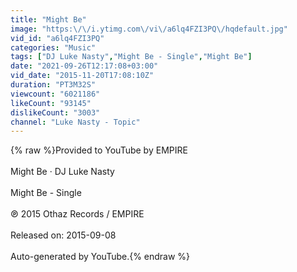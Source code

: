 ```yaml
---
title: "Might Be"
image: "https:\/\/i.ytimg.com\/vi\/a6lq4FZI3PQ\/hqdefault.jpg"
vid_id: "a6lq4FZI3PQ"
categories: "Music"
tags: ["DJ Luke Nasty","Might Be - Single","Might Be"]
date: "2021-09-26T12:17:08+03:00"
vid_date: "2015-11-20T17:08:10Z"
duration: "PT3M32S"
viewcount: "6021186"
likeCount: "93145"
dislikeCount: "3003"
channel: "Luke Nasty - Topic"
---
```

{% raw %}Provided to YouTube by EMPIRE<br /><br />Might Be · DJ Luke Nasty<br /><br />Might Be - Single<br /><br />℗ 2015 Othaz Records / EMPIRE<br /><br />Released on: 2015-09-08<br /><br />Auto-generated by YouTube.{% endraw %}

